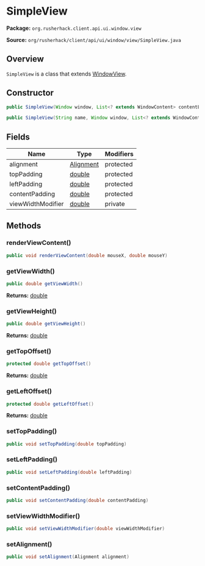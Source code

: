 # SimpleView

**Package:** `org.rusherhack.client.api.ui.window.view`

**Source:** `org/rusherhack/client/api/ui/window/view/SimpleView.java`

## Overview

`SimpleView` is a class that extends [WindowView](/client/api/ui/window/view/WindowView.md).

## Constructor

```java
public SimpleView(Window window, List<? extends WindowContent> contentList)
```

```java
public SimpleView(String name, Window window, List<? extends WindowContent> contentList)
```

## Fields

| Name | Type | Modifiers |
|------|------|----------|
| alignment | [Alignment](/client/api/feature/hud/Alignment.md) | protected |
| topPadding | [double](https://docs.oracle.com/en/java/javase/21/docs/api/java.base/java/lang/Double.html) | protected |
| leftPadding | [double](https://docs.oracle.com/en/java/javase/21/docs/api/java.base/java/lang/Double.html) | protected |
| contentPadding | [double](https://docs.oracle.com/en/java/javase/21/docs/api/java.base/java/lang/Double.html) | protected |
| viewWidthModifier | [double](https://docs.oracle.com/en/java/javase/21/docs/api/java.base/java/lang/Double.html) | private |


## Methods

### renderViewContent()

```java
public void renderViewContent(double mouseX, double mouseY)
```

### getViewWidth()

```java
public double getViewWidth()
```

**Returns:** [double](https://docs.oracle.com/en/java/javase/21/docs/api/java.base/java/lang/Double.html)

### getViewHeight()

```java
public double getViewHeight()
```

**Returns:** [double](https://docs.oracle.com/en/java/javase/21/docs/api/java.base/java/lang/Double.html)

### getTopOffset()

```java
protected double getTopOffset()
```

**Returns:** [double](https://docs.oracle.com/en/java/javase/21/docs/api/java.base/java/lang/Double.html)

### getLeftOffset()

```java
protected double getLeftOffset()
```

**Returns:** [double](https://docs.oracle.com/en/java/javase/21/docs/api/java.base/java/lang/Double.html)

### setTopPadding()

```java
public void setTopPadding(double topPadding)
```

### setLeftPadding()

```java
public void setLeftPadding(double leftPadding)
```

### setContentPadding()

```java
public void setContentPadding(double contentPadding)
```

### setViewWidthModifier()

```java
public void setViewWidthModifier(double viewWidthModifier)
```

### setAlignment()

```java
public void setAlignment(Alignment alignment)
```

